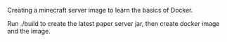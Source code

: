 Creating a minecraft server image to learn the basics of Docker.

Run ./build to create the latest paper server jar, then create docker image and the image.
